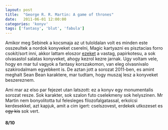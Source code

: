 ```yaml
---
layout: post
title:  "George R. R. Martin: A game of thrones"
date:   2011-06-01 12:00:00
categories: 'konyv'
tags: ['fantasy', 'blut', 'fabula']
---
```


Amikor meg Sebinek a kocsmaja az ut tuloldalan volt es minden este osszeultek a nordok konyveket cserelni, Magic kartyazni es pisztacias forro csokit/sort inni, akkor lattam eloszor <a href="https://en.wikipedia.org/wiki/A_Song_of_Ice_and_Fire">ezeket</a> a vastag, papirkotesu, a sok olvasastol salatas konyveket, ahogy kezrol kezre jarnak. Ugy voltam vele, hogy en mar tul vagyok a fantasy korszakomon, van eleg olvasnivalo szakirodalmam egyebkent is. De aztan jott a sorozat 2011-ben, es amint meghalt Sean Bean karaktere, mar tudtam, hogy muszaj lesz a konyveket beszereznem.

Ami mar az elso par fejezet utan latszott: ez a konyv egy monumentalis sorozat resze. Sok karakter, sok szalon futo cselekmeny sok helyszinen. Mr Martin nem bonyolitotta tul felesleges filozofalgatassal, erkolcsi kerdesekkel, azt kapjuk, amit a cim igert: cselszovest, erdekek utkozeset es <del>egy kis</del> sok vert.

<h4>8/10</h4>